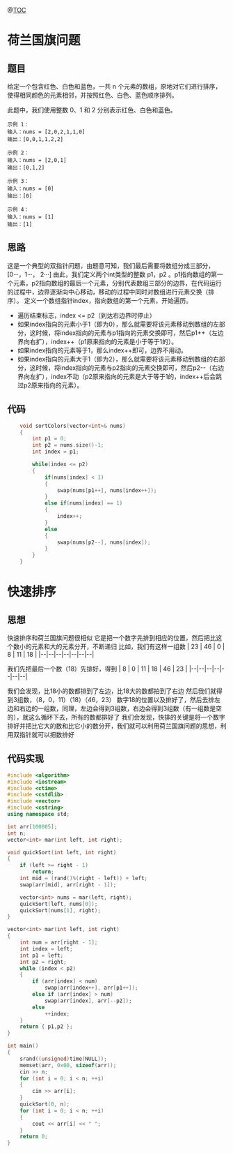 @[TOC](目录)
# 荷兰国旗问题
## 题目
给定一个包含红色、白色和蓝色，一共 n 个元素的数组，原地对它们进行排序，使得相同颜色的元素相邻，并按照红色、白色、蓝色顺序排列。

此题中，我们使用整数 0、1 和 2 分别表示红色、白色和蓝色。

    示例 1：
    输入：nums = [2,0,2,1,1,0]
    输出：[0,0,1,1,2,2]
    
    示例 2：
    输入：nums = [2,0,1]
    输出：[0,1,2]
    
    示例 3：
    输入：nums = [0]
    输出：[0]
    
    示例 4：
    输入：nums = [1]
    输出：[1]

## 思路
这是一个典型的双指针问题，由题意可知，我们最后需要将数组分成三部分， [0···，1···， 2···]
由此，我们定义两个int类型的整数 p1，p2 。p1指向数组的第一个元素，p2指向数组的最后一个元素，分别代表数组三部分的边界，在代码运行的过程中，边界逐渐向中心移动，移动的过程中同时对数组进行元素交换（排序）。
定义一个数组指针index，指向数组的第一个元素，开始遍历。

 - 遍历结束标志，index <= p2（到达右边界时停止）
 - 如果index指向的元素小于1（即为0），那么就需要将该元素移动到数组的左部分，这时候，将index指向的元素与p1指向的元素交换即可，然后p1++（左边界向右扩），index++（p1原来指向的元素是小于等于1的）。
 - 如果index指向的元素等于1，那么index++即可，边界不用动。
 - 如果index指向的元素大于1（即为2），那么就需要将该元素移动到数组的右部分，这时候，将index指向的元素与p2指向的元素交换即可，然后p2--（右边界向左扩），index不动（p2原来指向的元素是大于等于1的，index++后会跳过p2原来指向的元素）。

## 代码

```cpp
    void sortColors(vector<int>& nums) 
    {
        int p1 = 0;
        int p2 = nums.size()-1;
        int index = p1;

        while(index <= p2)
        {
            if(nums[index] < 1)
            {
                swap(nums[p1++], nums[index++]);
            }
            else if(nums[index] == 1)
            {
                index++;
            }
            else
            {
                swap(nums[p2--], nums[index]);
            }
        }
    }
```

# 快速排序
## 思想
快速排序和荷兰国旗问题很相似
它是把一个数字先排到相应的位置，然后把比这个数小的元素和大的元素分开，不断递归
比如，我们有这样一组数
| 23 | 46 | 0 | 8 | 11 | 18 |
|--|--|--|--|--|--|--|

我们先把最后一个数（18）先排好，得到
| 8 | 0 | 11 | 18 | 46 | 23 |
|--|--|--|--|--|--|--|

我们会发现，比18小的数都排到了左边，比18大的数都拍到了右边
然后我们就得到3组数，（8，0，11）（18）（46，23）
数字18的位置以及排好了，然后去排左边和右边的一组数，同理，左边会得到3组数，右边会得到3组数（有一组数是空的），就这么循环下去，所有的数都排好了
我们会发现，快排的关键是将一个数字排好并把比它大的数和比它小的数分开，我们就可以利用荷兰国旗问题的思想，利用双指针就可以把数排好

## 代码实现

```cpp
#include <algorithm>
#include <iostream>
#include <ctime>
#include <cstdlib>
#include <vector>
#include <cstring>
using namespace std;

int arr[100005];
int n;
vector<int> mar(int left, int right);

void quickSort(int left, int right)
{
	if (left >= right - 1)
		return;
	int mid = (rand()%(right - left)) + left;
	swap(arr[mid], arr[right - 1]);

	vector<int> nums = mar(left, right);
	quickSort(left, nums[0]);
	quickSort(nums[1], right);
}

vector<int> mar(int left, int right)
{
	int num = arr[right - 1];
	int index = left;
	int p1 = left;
	int p2 = right;
	while (index < p2)
	{
	    if (arr[index] < num)
			swap(arr[index++], arr[p1++]);
		else if (arr[index] > num)
			swap(arr[index], arr[--p2]);
		else
			++index;
	}
	return { p1,p2 };
}

int main()
{
    srand((unsigned)time(NULL));
	memset(arr, 0x00, sizeof(arr));
	cin >> n;
	for (int i = 0; i < n; ++i)
	{
		cin >> arr[i];
	}
	quickSort(0, n);
	for (int i = 0; i < n; ++i)
	{
		cout << arr[i] << " ";
	}
	return 0;
}
```
